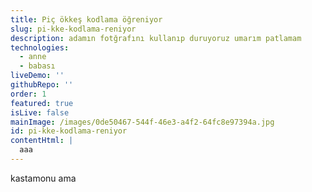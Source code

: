 ```yaml
---
title: Piç ökkeş kodlama öğreniyor
slug: pi-kke-kodlama-reniyor
description: adamın fotğrafını kullanıp duruyoruz umarım patlamam
technologies:
  - anne
  - babası
liveDemo: ''
githubRepo: ''
order: 1
featured: true
isLive: false
mainImage: /images/0de50467-544f-46e3-a4f2-64fc8e97394a.jpg
id: pi-kke-kodlama-reniyor
contentHtml: |
  aaa
---
```

kastamonu ama
